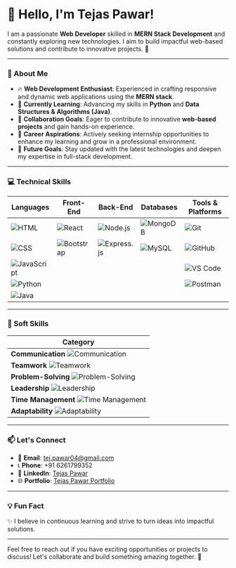 # 👋 Hello, I'm Tejas Pawar!

I am a passionate **Web Developer** skilled in **MERN Stack Development** and constantly exploring new technologies. I aim to build impactful web-based solutions and contribute to innovative projects. 🚀  

---

### 🌟 About Me
- 🔥 **Web Development Enthusiast**: Experienced in crafting responsive and dynamic web applications using the **MERN stack**.
- 📖 **Currently Learning**: Advancing my skills in **Python** and **Data Structures & Algorithms (Java)**.
- 🤝 **Collaboration Goals**: Eager to contribute to innovative **web-based projects** and gain hands-on experience.
- 🎯 **Career Aspirations**: Actively seeking internship opportunities to enhance my learning and grow in a professional environment.
- 🌱 **Future Goals**: Stay updated with the latest technologies and deepen my expertise in full-stack development.

---

### 💻 Technical Skills  

| **Languages**       | **Front-End**      | **Back-End**       | **Databases**       | **Tools & Platforms**                              |
|---------------------|--------------------|--------------------|---------------------|----------------------------------------------------|
| ![HTML](https://img.shields.io/badge/HTML-E34F26?style=for-the-badge&logo=html5&logoColor=white) | ![React](https://img.shields.io/badge/React-61DAFB?style=for-the-badge&logo=react&logoColor=black) | ![Node.js](https://img.shields.io/badge/Node.js-339933?style=for-the-badge&logo=nodedotjs&logoColor=white) | ![MongoDB](https://img.shields.io/badge/MongoDB-47A248?style=for-the-badge&logo=mongodb&logoColor=white) | ![Git](https://img.shields.io/badge/Git-F05032?style=for-the-badge&logo=git&logoColor=white) |
| ![CSS](https://img.shields.io/badge/CSS-1572B6?style=for-the-badge&logo=css3&logoColor=white) | ![Bootstrap](https://img.shields.io/badge/Bootstrap-563D7C?style=for-the-badge&logo=bootstrap&logoColor=white) | ![Express.js](https://img.shields.io/badge/Express.js-000000?style=for-the-badge&logo=express&logoColor=white) | ![MySQL](https://img.shields.io/badge/MySQL-4479A1?style=for-the-badge&logo=mysql&logoColor=white) | ![GitHub](https://img.shields.io/badge/GitHub-181717?style=for-the-badge&logo=github&logoColor=white) |
| ![JavaScript](https://img.shields.io/badge/JavaScript-F7DF1E?style=for-the-badge&logo=javascript&logoColor=black) |   |   |   | ![VS Code](https://img.shields.io/badge/VS%20Code-007ACC?style=for-the-badge&logo=visual-studio-code&logoColor=white) |
| ![Python](https://img.shields.io/badge/Python-3776AB?style=for-the-badge&logo=python&logoColor=white) |   |   |   | ![Postman](https://img.shields.io/badge/Postman-FF6C37?style=for-the-badge&logo=postman&logoColor=white) |
| ![Java](https://img.shields.io/badge/Java-007396?style=for-the-badge&logo=java&logoColor=white) |   |   |   |   |

---

### 🌟 Soft Skills  

| **Category**                                                                                                              |
|----------------------------------------------------------------------------------------------------------------------------------|
| **Communication**     ![Communication](https://img.shields.io/badge/Communication-%23F39C12?style=for-the-badge&logo=webauthn&logoColor=white) |
| **Teamwork**          ![Teamwork](https://img.shields.io/badge/Teamwork-%2342A5F5?style=for-the-badge&logo=handshake&logoColor=white)         |
| **Problem-Solving**  ![Problem-Solving](https://img.shields.io/badge/Problem%20Solving-%238E44AD?style=for-the-badge&logo=labstack&logoColor=white) |
| **Leadership**      ![Leadership](https://img.shields.io/badge/Leadership-%23E67E22?style=for-the-badge&logo=leaderboard&logoColor=white)    |
| **Time Management**   ![Time Management](https://img.shields.io/badge/Time%20Management-%231ABC9C?style=for-the-badge&logo=hourglass&logoColor=white) |
| **Adaptability**     ![Adaptability](https://img.shields.io/badge/Adaptability-%239B59B6?style=for-the-badge&logo=flow&logoColor=white)        |

---

### 📫 Let's Connect
- 📧 **Email**: [tej.pawar04@gmail.com](mailto:tej.pawar04@gmail.com)  
- 📞 **Phone**: +91 6261799352  
- 💼 **LinkedIn**: [Tejas Pawar](https://www.linkedin.com/in/tejas-pawar-b63054253/)  
- 🌐 **Portfolio**: [Tejas Pawar Portfolio](https://portfolio-tejas-bd3b5.web.app/)

---

### 💡 Fun Fact  
✨ I believe in continuous learning and strive to turn ideas into impactful solutions.  

---

Feel free to reach out if you have exciting opportunities or projects to discuss! Let's collaborate and build something amazing together. 🚀
